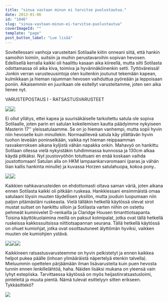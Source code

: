 ```yaml
---
title: "sinua vastaan minun ei tarvitse puolustautua."
date: 2013-01-06
id: "1046"
slug: "sinua-vastaan-minun-ei-tarvitse-puolustautua"
coverImageId: ""
template: "page"
post_button_label: "Lue lisää"
---
```


Sovitellessani vanhoja varusteitani Sotilaalle kiitin onneani siitä, että hankin samoihin loimiin, suitsiin ja muihin perustavaroihin sopivan hevosen. Edellisellä kerralla kaikki oli haalittu kasaan aika kiireellä, mutta silti Sotilasta odottamassa oli aika kiva, toimiva ja hyvännäköinenkin setti. Tyttöväreissä! Jonkin verran varusteuusintoja olen kuitenkin joutunut tekemään kapean, kulmikkaan ja hieman rajumman hevosen vaihduttua pyöreään ja leppoisaan poniin. Aikaisemmin en juurikaan ole esitellyt varusteitamme, joten sen aika lienee nyt.

VARUSTEPOSTAUS I - RATSASTUSVARUSTEET

[![](/images/varusteet_2.JPG)](http://1.bp.blogspot.com/-heE_zYkIX7Q/UOlc4fhMhiI/AAAAAAAAEys/C-DekXY_qx8/s1600/varusteet_2.JPG)[![](/images/varusteet_1.JPG)](http://1.bp.blogspot.com/-WnnrVVjB_BU/UOlc4R4SUOI/AAAAAAAAEy0/nNaRwWs5WRI/s1600/varusteet_1.JPG)

Ei ollut yllätys, ettei kapea ja suurisäkäiselle tarkoitettu satula ole sopiva Sotilaalle, joten parin eri satulan kokeilemisen kautta päädyimme nykyiseen Masterin 17'' yleissatulaamme. Se on jo hieman vanhempi, mutta sopii hyvin niin hevoselle kuin minullekin. Normaalileveä satula käy yllättävän hyvin tuohon leveään poninselkään, vaikka nyt hieman reippaamman rasvakerroksen aikana kyljistä vähän napakka onkin. Mahavyö on hankittu Sotilaan ollessa vielä nykyistäkin tuhdimmassa kunnossa ja 130cm alkaa käydä pitkäksi. Nyt joustovyöhön totuttuani en enää koskaan vaihda joustottomaan! Satulan alla on HKM lampaankarvaromaani (paras ja vähän liian kallis hankinta minulle) ja kuvassa Horzen satulahuopa, kokoa pony..

[![](/images/varusteet_4.JPG)](http://2.bp.blogspot.com/-N_3oqeLB-Tc/UOlc5nxwzKI/AAAAAAAAEzI/n17IyXGjv8Q/s1600/varusteet_4.JPG)[![](/images/varusteet_5.JPG)](http://2.bp.blogspot.com/-PLOCeH7V7Go/UOlc6OXdf9I/AAAAAAAAEy8/QNJI4oE0Ef4/s1600/varusteet_5.JPG)

Kaikkien nahkavarusteiden on ehdottomasti oltava saman väriä, joten aikana ennen Sotilasta kaikki oli pitkään ruskeaa. Hankkiessani ensimmäistä omaa satulaani löysin muuten täydellisen yksilön, mutta jouduin luopumaan niin paljon pitämästäni ruskeasta. Vielä tälläkin hetkellä käytössä olevat sirot mustat suitset on hankittu silloin ja Sotilasta varten niihin on ostettu pehmeät kuminivelet D-renkailla ja Claridge Housen timanttiotsapanta. Toisina käyttökuolaimina meillä on paksut kolmipalat, jotka ovat tällä hetkellä ruskeissa kakkossuitsissa niittiotsapannan seurana. Tällä hetkellä käytössä on ohuet kumiohjat, jotka ovat osoittautuneet älyttömän hyviksi, vaikken muuten ole kumiohjien ystävä.

[![](/images/unknown_soldier10.png)](http://1.bp.blogspot.com/-2MIeMCG6OJ0/UOl2pe2PycI/AAAAAAAAE3M/g0vlQF6ydMc/s1600/unknown_soldier10.png)[![](/images/varusteet_3.JPG)](http://4.bp.blogspot.com/-J-PbWqMq5Ik/UOlc4j1_eQI/AAAAAAAAEyw/CbHLqFiZfqs/s1600/varusteet_3.JPG)[![](/images/varusteet_6.JPG)](http://1.bp.blogspot.com/-Y28GBCOvYvQ/UOl1Uo6cemI/AAAAAAAAE1M/Qkz4D4O9i3Y/s1600/varusteet_6.JPG)

Kaikkineen ratsastusvarusteemme on hyvin pelkistetyt ja ennen kaikkea helpot pukea päälle (inhoan ylimääräistä näpertelyä etenkin talvella). Mieluummin opettelen pärjäämään ilman lisävarusteita kuin puen hevosta tunnin ennen lenkillelähtöä, haha. Näiden lisäksi mukana on yleensä vain lyhyt estepiiska. Tarvittaessa käytössä on myös heijastinratsastusloimi, pinteleitä ja muuta pientä. Nämä tulevat esittelyyn sitten erikseen. Tykkäsittekö?

[![](/images/ak.png)](http://3.bp.blogspot.com/-TwYr6yqMu-0/UOl3FzfpWKI/AAAAAAAAE3U/pO6asbJqb2k/s1600/ak.png)
